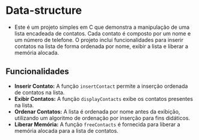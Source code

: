 # Data-structure
- Este é um projeto simples em C que demonstra a manipulação de uma lista encadeada de contatos. Cada contato é composto por um nome e um número de telefone. O projeto inclui funcionalidades para inserir contatos na lista de forma ordenada por nome, exibir a lista e liberar a memória alocada.

## Funcionalidades

- **Inserir Contato:** A função `insertContact` permite a inserção ordenada de contatos na lista.
- **Exibir Contatos:** A função `displayContacts` exibe os contatos presentes na lista.
- **Ordenar Contatos:** A lista é ordenada por nome antes da exibição, utilizando um algoritmo de ordenação por inserção para fins didáticos.
- **Liberar Memória:** A função `freeContacts` é fornecida para liberar a memória alocada para a lista de contatos.
